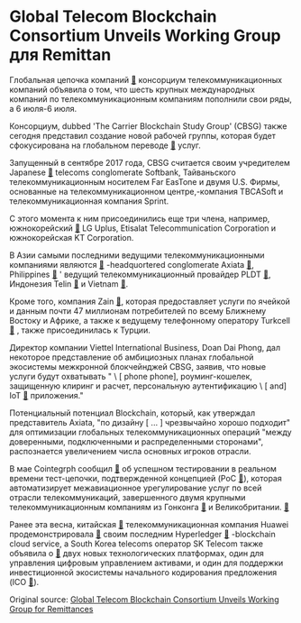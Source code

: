 # Global Telecom Blockchain Consortium Unveils Working Group для Remittan

Глобальная цепочка компаний  [🔗](https://cointelegraph.com/tags/blockchain)  консорциум телекоммуникационных компаний объявила о том, что шесть крупных международных компаний по телекоммуникационным компаниям пополнили свои ряды, а 6 июля-6 июля.

Консорциум, dubbed 'The Carrier Blockchain Study Group' (CBSG) также сегодня представил создание новой рабочей группы, которая будет сфокусирована на глобальном переводе  [🔗](https://cointelegraph.com/tags/remittances)  услуг.

Запущенный в сентябре 2017 года, CBSG считается своим учредителем Japanese  [🔗](https://cointelegraph.com/tags/japan)  telecoms conglomerate Softbank, Тайваньского телекоммуникационным носителем Far EasTone и двумя U.S. Фирмы, основанные на телекоммуникационном центре,-компания TBCASoft и телекоммуникационная компания Sprint.

С этого момента к ним присоединились еще три члена, например, южнокорейский  [🔗](https://cointelegraph.com/tags/south-korea)  LG Uplus, Etisalat Telecommunication Corporation и южнокорейская KT Corporation.

В Азии самыми последними ведущими телекоммуникационными компаниями являются  [🔗](https://cointelegraph.com/tags/malaysia) -headquortered conglomerate Axiata  [🔗](https://www.axiata.com), Philippines  [🔗](https://cointelegraph.com/tags/philippines) ' ведущий телекоммуникационный провайдер PLDT  [🔗](http://www.pldt.com), Индонезия Telin  [🔗](https://www.telin.co.id) и Vietnam  [🔗](https://cointelegraph.com/tags/vietnam).

Кроме того, компания Zain  [🔗](https://www.zain.com/en/), которая предоставляет услуги по ячейкой и данным почти 47 миллионам потребителей по всему Ближнему Востоку и Африке, а также к ведущему телефонному оператору Turkcell  [🔗](https://www.turkcell.com.tr) , также присоединилась к Турции.

Директор компании Viettel International Business, Doan Dai Phong, дал некоторое представление об амбициозных планах глобальной экосистемы межкронной блокчейнджей CBSG, заявив, что новые услуги будут охватывать " \ [ phone phone\], роуминг-кошелек, защищенную клиринг и расчет, персональную аутентификацию \ [ and\] IoT  [🔗](https://cointelegraph.com/tags/iot)  приложения."

Потенциальный потенциал Blockchain, который, как утверждал представитель Axiata, "по дизайну \[ ... \] чрезвычайно хорошо подходит" для оптимизации глобальных телекоммуникационных операций "между доверенными, подключенными и распределенными сторонами", распознается увеличением числа основных игроков отрасли.

В мае Cointegrph сообщил  [🔗](https://cointelegraph.com/news/global-telecoms-firms-successfully-test-blockchain-system-for-inter-carrier-settlement)  об успешном тестировании в реальном времени тест-цепочки, подтвержденной концепцией (PoC  [🔗](https://cointelegraph.com/tags/proof-of-concept)), которая автоматизирует межавиационное урегулирование услуг по всей отрасли телекоммуникаций, завершенного двумя крупными телекоммуникационным компаниям из Гонконга  [🔗](https://cointelegraph.com/tags/hong-kong)  и Великобритании. [🔗](https://cointelegraph.com/tags/uk)

Ранее эта весна, китайская  [🔗](https://cointelegraph.com/tags/china)  телекоммуникационная компания Huawei продемонстрировала  [🔗](https://cointelegraph.com/news/chinas-telecom-giant-huawei-launches-blockchain-as-a-service-platform)  своим последним Hyperledger  [🔗](https://cointelegraph.com/tags/hyperledger) -blockchain cloud service, а South Korea telecoms оператор SK Telecom также объявила о  [🔗](https://cointelegraph.com/news/koreas-largest-telecom-operator-announces-blockchain-service-for-asset-management)  двух новых технологических платформах, один для управления цифровым управлением активами, и один для поддержки инвестиционной экосистемы начального кодирования предложения (ICO  [🔗](https://cointelegraph.com/tags/ico)).

Original source: [Global Telecom Blockchain Consortium Unveils Working Group for Remittances](https://cointelegraph.com/news/global-telecom-blockchain-consortium-unveils-working-group-for-remittances)